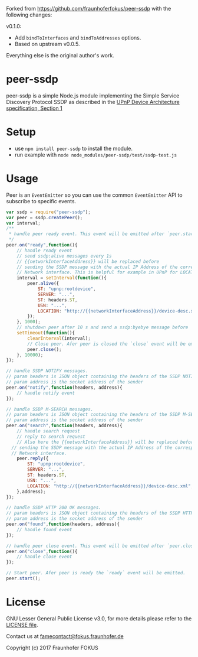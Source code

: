 Forked from https://github.com/fraunhoferfokus/peer-ssdp with the following changes:

v0.1.0:
- Add `bindToInterfaces` and `bindToAddresses` options.
- Based on upstream v0.0.5.

Everything else is the original author's work.

peer-ssdp 
=========

peer-ssdp is a simple Node.js module implementing the Simple Service Discovery Protocol SSDP as described in the
[UPnP Device Architecture specification, Section 1](http://www.upnp.org/specs/arch/UPnP-arch-DeviceArchitecture-v1.1.pdf)

Setup
=====

  * use `npm install peer-ssdp` to install the module.
  * run example with `node node_modules/peer-ssdp/test/ssdp-test.js`
  
Usage
=====
Peer is an `EventEmitter` so you can use the common `EventEmitter` API to subscribe to specific events.

```javascript
var ssdp = require("peer-ssdp");
var peer = ssdp.createPeer();
var interval;
/**
 * handle peer ready event. This event will be emitted after `peer.start()` is called.
 */
peer.on("ready",function(){
	// handle ready event
	// send ssdp:alive messages every 1s
	// {{networkInterfaceAddress}} will be replaced before
	// sending the SSDP message with the actual IP Address of the corresponding
	// Network interface. This is helpful for example in UPnP for LOCATION value
	interval = setInterval(function(){
		peer.alive({
			ST: "upnp:rootdevice",
			SERVER: "...",
			ST: headers.ST,
			USN: "...",
			LOCATION: "http://{{networkInterfaceAddress}}/device-desc.xml",
		});
	}, 1000);
	// shutdown peer after 10 s and send a ssdp:byebye message before
	setTimeout(function(){
		clearInterval(interval);
		// Close peer. Afer peer is closed the `close` event will be emitted.
		peer.close();
	}, 10000);
});

// handle SSDP NOTIFY messages. 
// param headers is JSON object containing the headers of the SSDP NOTIFY message as key-value-pair. 
// param address is the socket address of the sender
peer.on("notify",function(headers, address){
	// handle notify event
});

// handle SSDP M-SEARCH messages. 
// param headers is JSON object containing the headers of the SSDP M-SEARCH message as key-value-pair. 
// param address is the socket address of the sender
peer.on("search",function(headers, address){
	// handle search request
	// reply to search request
	// Also here the {{networkInterfaceAddress}} will be replaced before
  // sending the SSDP message with the actual IP Address of the corresponding
  // Network interface.
	peer.reply({
		ST: "upnp:rootdevice",
		SERVER: "...",
		ST: headers.ST,
		USN: "...",
		LOCATION: "http://{{networkInterfaceAddress}}/device-desc.xml",
	},address);
});

// handle SSDP HTTP 200 OK messages. 
// param headers is JSON object containing the headers of the SSDP HTTP 200 OK  message as key-value-pair. 
// param address is the socket address of the sender
peer.on("found",function(headers, address){
	// handle found event
});

// handle peer close event. This event will be emitted after `peer.close()` is called.
peer.on("close",function(){
	// handle close event
});

// Start peer. Afer peer is ready the `ready` event will be emitted.
peer.start();
``` 

License
=======

GNU Lesser General Public License v3.0, for more details please refer to the [LICENSE file](LICENSE).

Contact us at famecontact@fokus.fraunhofer.de

Copyright (c) 2017 Fraunhofer FOKUS
